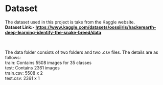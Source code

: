 # Dataset

The dataset used in this project is take from the Kaggle website.
<br>
<b>Dataset Link:- https://www.kaggle.com/datasets/oossiiris/hackerearth-deep-learning-identify-the-snake-breed/data </b>
<br>

<br>
<br>The data folder consists of two folders and two .csv files. The details are as follows:
<br>train: Contains 5508 images for 35 classes
<br>test: Contains 2361 images
<br>train.csv: 5508 x 2
<br>test.csv: 2361 x 1
<br>
